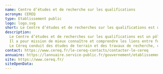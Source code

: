 ```yaml
---
name: Centre d’études et de recherche sur les qualifications
acronym: CEREQ
type: Etablissement public
logo: logo.svg
short: Le Centre d’études et de recherches sur les qualifications est un pôle public d’expertise au service des professionnels, des décideurs, des partenaires sociaux et plus largement de tous les acteurs de la formation, du travail et de l’emploi.
description:
  Le Centre d’études et de recherches sur les qualifications est un pôle public d’expertise au service des professionnels, des décideurs, des partenaires sociaux et plus largement de tous les acteurs de la formation, du travail et de l’emploi.
  Il a pour mission de mieux connaître et comprendre les liens entre formation, travail et emploi, d'éclairer les acteurs de la formation et du travail en tirant les enseignements des études et recherches, d'accompagner et outiller les professionnels dans la mise en place de dispositifs d’évaluation ou d’observation.
  Le Céreq conduit des études de terrain et des travaux de recherche, construit des dispositifs d’enquêtes statistiques et diffuse les connaissances acquises en valorisant ses travaux auprès d'un large public.
contact: https://www.cereq.fr/le-cereq-contacts/contacter-le-cereq
annuaire: https://lannuaire.service-public.fr/gouvernement/etablissement-public_165857
site: https://www.cereq.fr/
siteOpenData:
---
```

